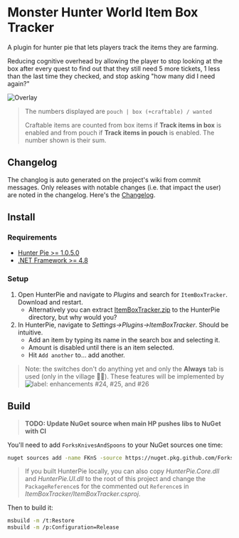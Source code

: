 # Monster Hunter World Item Box Tracker

A plugin for hunter pie that lets players track the items they are farming.

Reducing cognitive overhead by allowing the player to stop looking at the box after every quest to find out that they still need 5 more tickets, 1 less than the last time they checked, and stop asking "how many did I need again?"

![Overlay](https://user-images.githubusercontent.com/5027713/118386273-4df4ec80-b5e4-11eb-9a6b-7c1e4c2f9fa2.png)


> The numbers displayed are `pouch | box (+craftable) / wanted`
> 
> Craftable items are counted from box items if **Track items in box** is enabled and from pouch if **Track items in pouch** is enabled. The number shown is their sum.

## Changelog

The changlog is auto generated on the project's wiki from commit messages.
Only releases with notable changes (i.e. that impact the user) are noted in the changelog.
Here's the [Changelog](https://github.com/Stuff-Mods/MHWItemBoxTracker/wiki/Changelog).

## Install

### Requirements

- [Hunter Pie >= 1.0.5.0](https://github.com/Haato3o/HunterPie)
- [.NET Framework >= 4.8](https://dotnet.microsoft.com/download/dotnet-framework/net48)

### Setup

1. Open HunterPie and navigate to _Plugins_ and search for `ItemBoxTracker`. Download and restart.
   - Alternatively you can extract [ItemBoxTracker.zip](https://github.com/Stuff-Mods/MHWItemBoxTracker/releases/latest/download/ItemBoxTracker.zip) to the HunterPie directory, but why would you?
2. In HunterPie, navigate to _Settings->Plugins->ItemBoxTracker_. Should be intuitive.
   - Add an item by typing its name in the search box and selecting it.
   - Amount is disabled until there is an item selected.
   - Hit `Add another` to... add another.

> Note: the switches don't do anything yet and only the **Always** tab is used (only in the village :man_facepalming:).
> These features will be implemented by ![label: enhancements](https://img.shields.io/badge/-enhancement-%23a2eeef) #24, #25, and #26

## Build

> **TODO: Update NuGet source when main HP pushes libs to NuGet with CI**

You'll need to add `ForksKnivesAndSpoons` to your NuGet sources one time:

```bash
nuget sources add -name FKnS -source https://nuget.pkg.github.com/ForksKnivesAndSpoons/index.json -UserName $GITHUB_USERNAME -Password $GITHUB_PASSWORD
```

> If you built HunterPie locally, you can also copy _HunterPie.Core.dll_ and _HunterPie.UI.dll_ to the root of this project and change the `PackageReference`s for the commented out `Reference`s in _ItemBoxTracker/ItemBoxTracker.csproj_.

Then to build it:

```bash
msbuild -m /t:Restore
msbuild -m /p:Configuration=Release
```
